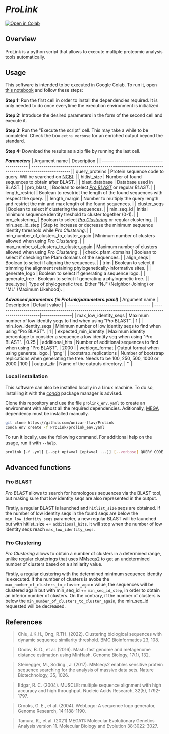 # ***ProLink***

[![Open in Colab](https://colab.research.google.com/assets/colab-badge.svg)](https://colab.research.google.com/github/unizar-flav/ProLink/blob/master/ProLink.ipynb)


## Overview
ProLink is a python script that allows to execute multiple proteomic analysis tools automatically.


## Usage
This software is intended to be executed in Google Colab. To run it, open [this notebook](https://colab.research.google.com/github/unizar-flav/ProLink/blob/master/ProLink.ipynb) and follow these steps:

**Step 1:** Run the first cell in order to install the dependencies required. It is only needed to do once everytime the execution environment is initialized.

**Step 2:** Introduce the desired parameters in the form of the second cell and execute it.

**Step 3:** Run the "Execute the script" cell. This may take a while to be completed. Check the box `extra_verbose` for an enriched output beyond the standard.

**Step 4:** Download the results as a zip file by running the last cell.

***Parameters***
| Argument name                             | Description                                                                                      |
| ----------------------------------------- | -------------------------------------------------------------------------------------------------|
| query_proteins                            | Protein sequence code to query. Will be searched on [NCBI](https://www.ncbi.nlm.nih.gov/Entrez). |
| hitlist_size                              | Number of found sequences to obtain after BLAST.                                                 |
| blast_database                            | Database used in BLAST.                                                                          |
| pro_blast_                                | Boolean to select [*Pro BLAST*](#pro-blast) or regular *BLAST*.                                  |
| length_restrict                           | Boolean to resctrict the length of the found sequences with respect the query.                   |
| length_margin                             | Number to multiply the query length and restrict the min and max length of the found sequences.  |
| cluster_seqs                              | Boolean to select if clustering the sequences.                                                   |
| min_seq_id                                | Initial minimum sequence identity treshold to cluster together (0-1).                            |
| pro_clustering_                           | Boolean to select [*Pro Clustering*](#pro-clustering) or regular clustering.                     |
| min_seq_id_step                           | Step to increase or decrease the minimum sequence identity threshold while *Pro Clustering*.     |
| min_number_of_clusters_to_cluster_again   | Minimum number of clusters allowed when using *Pro Clustering*.                                  |
| max_number_of_clusters_to_cluster_again   | Maximum number of clusters allowed when using *Pro Clustering*.                                  |
| check_pfam_domains                        | Boolean to select if checking the Pfam domains of the sequences.                                 |
| align_seqs                                | Boolean to select if aligning the sequences.                                                     |
| trim                                      | Boolean to select if trimming the alignment retaining phylogenetically-informative sites.        |
| generate_logo                             | Boolean to select if generating a sequence logo.                                                 |
| generate_tree                             | Boolean to select if generating a phylogenetic tree.                                             |
| tree_type                                 | Type of phylogenetic tree. Either "NJ" (Neighbor Joining) or "ML" (Maximum Likehood).            |

***Advanced parameters (in ProLink/parameters.yaml)***
| Argument name                             | Description                                                                                        | Default value |
| ----------------------------------------- | ---------------------------------------------------------------------------------------------------|---------------|
| max_low_identity_seqs                     | Maximum number of low identity seqs to find when using "Pro BLAST".                                |             1 |
| min_low_identity_seqs                     | Minimum number of low identity seqs to find when using "Pro BLAST".                                |             1 |
| expected_min_identity                     | Maximum identity percentage to consider a sequence a low identity seq when using "Pro BLAST".      |          0.25 |
| additional_hits                           | Number of additional sequences to find when using "Pro BLAST".                                     |          2000 |
| weblogo_format                            | Output format when using generate_logo.                                                            |         'png' |
| bootstrap_replications                    | Number of bootstrap replications when generating the tree. Needs to be 100, 250, 500, 1000 or 2000.|           100 |
| output_dir                                | Name of the outputs directory.                                                                     |            '' |


### Local installation
This software can also be installed locally in a Linux machine. To do so, installing it with the [*conda*](https://github.com/conda-forge/miniforge) package manager is advised.

Clone this repository and use the file `prolink_env.yaml` to create an environment with almost all the required dependencies. Aditionally, [MEGA](https://www.megasoftware.net) dependency must be installed manually.

```bash
git clone https://github.com/unizar-flav/ProLink
conda env create -f ProLink/prolink_env.yaml
```

To run it locally, use the following command. For additional help on the usage, run it with `--help`.

```bash
prolink [-f .yml] [--opt opt=val [opt=val ...]] [--verbose] QUERY_CODE
```


## Advanced functions

### Pro BLAST

*Pro BLAST* allows to search for homologous sequences via the BLAST tool, but making sure that low identity seqs are also represented in the output.

Firstly, a regular BLAST is launched and `hitlist_size` seqs are obtained. If the number of low identity seqs in the found seqs are below the `min_low_identity_seqs` parameter, a new regular BLAST will be launched but with hitlist_size += `additional_hits`. It will stop when the number of low identity seqs reach `max_low_identity_seqs`.

### Pro Clustering

*Pro Clustering* allows to obtain a number of clusters in a determined range, unlike regular clusterings that uses [MMseqs2](https://github.com/soedinglab/MMseqs2) to get an undetermined number of clusters based on a similarity value.

Firstly, a regular clustering with the determined minimum sequence identity is executed. If the number of clusters is avobe the `max_number_of_clusters_to_cluster_again` value, the sequences will be clustered again but with min_seq_id += `min_seq_id_step`, in order to obtain an inferior number of clusters. On the contrary, if the number of clusters is below the `min_number_of_clusters_to_cluster_again`, the min_seq_id requested will be decreased.


## References

  > Chiu, J.K.H., Ong, R.TH. (2022). Clustering biological sequences with dynamic sequence similarity threshold. BMC Bioinformatics 23, 108.

  > Ondov, B. D., et al. (2016). Mash: fast genome and metagenome distance estimation using MinHash. Genome Biology, 17(1), 132.

  > Steinegger, M., Söding., J. (2017). MMseqs2 enables sensitive protein sequence searching for the analysis of massive data sets. Nature Biotechnology, 35, 1026.

  > Edgar, R. C. (2004). MUSCLE: multiple sequence alignment with high accuracy and high throughput. Nucleic Acids Research, 32(5), 1792-1797.

  > Crooks, G. E., et al. (2004).  WebLogo: A sequence logo generator, Genome Research, 14:1188-1190.

  > Tamura, K., et al. (2021) MEGA11: Molecular Evolutionary Genetics Analysis version 11. Molecular Biology and Evolution 38:3022-3027.
